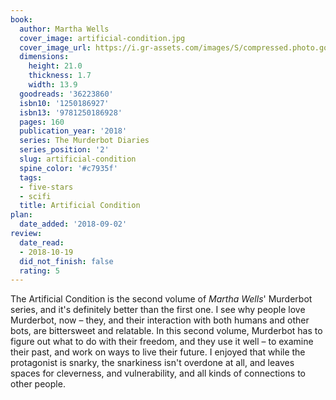 ```yaml
---
book:
  author: Martha Wells
  cover_image: artificial-condition.jpg
  cover_image_url: https://i.gr-assets.com/images/S/compressed.photo.goodreads.com/books/1505590203l/36223860._SX98_.jpg
  dimensions:
    height: 21.0
    thickness: 1.7
    width: 13.9
  goodreads: '36223860'
  isbn10: '1250186927'
  isbn13: '9781250186928'
  pages: 160
  publication_year: '2018'
  series: The Murderbot Diaries
  series_position: '2'
  slug: artificial-condition
  spine_color: '#c7935f'
  tags:
  - five-stars
  - scifi
  title: Artificial Condition
plan:
  date_added: '2018-09-02'
review:
  date_read:
  - 2018-10-19
  did_not_finish: false
  rating: 5
---
```


The Artificial Condition is the second volume of *Martha Wells*' Murderbot series, and it's definitely better than the first one. I see why people love Murderbot, now – they, and their interaction with both humans and other bots, are bittersweet and relatable. In this second volume, Murderbot has to figure out what to do with their freedom, and they use it well – to examine their past, and work on ways to live their future. I enjoyed that while the protagonist is snarky, the snarkiness isn't overdone at all, and leaves spaces for cleverness, and vulnerability, and all kinds of connections to other people.
